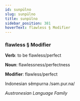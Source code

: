 ```yaml
---
id: sunpülno
slug: sunpülno
title: sunpülno
sidebar_position: 381
hoverText: flawless § Modifier
---
```


### flawless § Modifier

**Verb**: to be flawless/perfect

**Noun**: flawlessness/perfectness

**Modifier**: flawless/perfect

Indonesian sêmpurna /səm.pur.na/

*Austronesian Language Family*